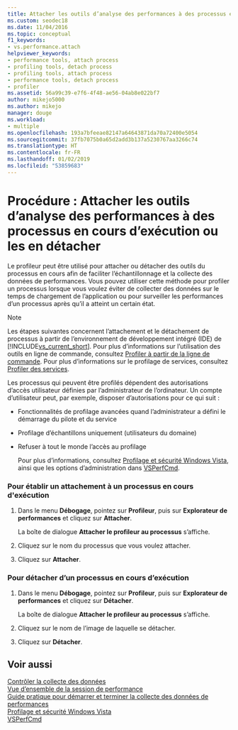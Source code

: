 ```yaml
---
title: Attacher les outils d’analyse des performances à des processus en cours d’exécution
ms.custom: seodec18
ms.date: 11/04/2016
ms.topic: conceptual
f1_keywords:
- vs.performance.attach
helpviewer_keywords:
- performance tools, attach process
- profiling tools, detach process
- profiling tools, attach process
- performance tools, detach process
- profiler
ms.assetid: 56a99c39-e7f6-4f48-ae56-04ab8e022bf7
author: mikejo5000
ms.author: mikejo
manager: douge
ms.workload:
- multiple
ms.openlocfilehash: 193a7bfeeae82147a64643871da70a72400e5054
ms.sourcegitcommit: 37fb7075b0a65d2add3b137a5230767aa3266c74
ms.translationtype: HT
ms.contentlocale: fr-FR
ms.lasthandoff: 01/02/2019
ms.locfileid: "53859683"
---
```

# <a name="how-to-attach-and-detach-performance-tools-to-running-processes"></a>Procédure : Attacher les outils d’analyse des performances à des processus en cours d’exécution ou les en détacher
Le profileur peut être utilisé pour attacher ou détacher des outils du processus en cours afin de faciliter l’échantillonnage et la collecte des données de performances. Vous pouvez utiliser cette méthode pour profiler un processus lorsque vous voulez éviter de collecter des données sur le temps de chargement de l’application ou pour surveiller les performances d’un processus après qu’il a atteint un certain état.  
  
> [!NOTE]
>  Les étapes suivantes concernent l’attachement et le détachement de processus à partir de l’environnement de développement intégré (IDE) de [!INCLUDE[vs_current_short](../code-quality/includes/vs_current_short_md.md)]. Pour plus d’informations sur l’utilisation des outils en ligne de commande, consultez [Profiler à partir de la ligne de commande](../profiling/using-the-profiling-tools-from-the-command-line.md). Pour plus d’informations sur le profilage de services, consultez [Profiler des services](../profiling/command-line-profiling-of-services.md).  
  
 Les processus qui peuvent être profilés dépendent des autorisations d’accès utilisateur définies par l’administrateur de l’ordinateur. Un compte d’utilisateur peut, par exemple, disposer d’autorisations pour ce qui suit :  
  
- Fonctionnalités de profilage avancées quand l’administrateur a défini le démarrage du pilote et du service  
  
- Profilage d’échantillons uniquement (utilisateurs du domaine)  
  
- Refuser à tout le monde l’accès au profilage  
  
  Pour plus d’informations, consultez [Profilage et sécurité Windows Vista](../profiling/profiling-and-windows-vista-security.md), ainsi que les options d’administration dans [VSPerfCmd](../profiling/vsperfcmd.md).  
  
### <a name="to-attach-to-a-running-process"></a>Pour établir un attachement à un processus en cours d'exécution  
  
1.  Dans le menu **Débogage**, pointez sur **Profileur**, puis sur **Explorateur de performances** et cliquez sur **Attacher**.    
  
     La boîte de dialogue **Attacher le profileur au processus** s’affiche.  
  
2.  Cliquez sur le nom du processus que vous voulez attacher.  
  
3.  Cliquez sur **Attacher**.  
  
### <a name="to-detach-from-a-running-process"></a>Pour détacher d’un processus en cours d’exécution  
  
1.  Dans le menu **Débogage**, pointez sur **Profileur**, puis sur **Explorateur de performances** et cliquez sur **Détacher**. 
  
     La boîte de dialogue **Attacher le profileur au processus** s’affiche.  
  
2.  Cliquez sur le nom de l’image de laquelle se détacher.  
  
3.  Cliquez sur **Détacher**.  
  
## <a name="see-also"></a>Voir aussi  
 [Contrôler la collecte des données](../profiling/controlling-data-collection.md)   
 [Vue d’ensemble de la session de performance](../profiling/performance-session-overview.md)   
 [Guide pratique pour démarrer et terminer la collecte des données de performances](../profiling/how-to-start-and-end-performance-data-collection.md)   
 [Profilage et sécurité Windows Vista](../profiling/profiling-and-windows-vista-security.md)   
 [VSPerfCmd](../profiling/vsperfcmd.md)